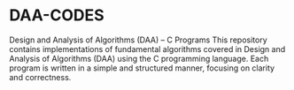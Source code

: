 # DAA-CODES
Design and Analysis of Algorithms (DAA) – C Programs  This repository contains implementations of fundamental algorithms covered in Design and Analysis of Algorithms (DAA) using the C programming language. Each program is written in a simple and structured manner, focusing on clarity and correctness.
